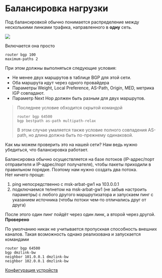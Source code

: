 # Балансировка нагрузки
  
Под балансировкой обычно понимается распределение между несколькими линками трафика, направленного в **одну** сеть.  
  
![](http://img-fotki.yandex.ru/get/9165/83739833.29/0_bc612_59f5c31c_XL.png)  
  
Включается она просто  

```
router bgp 100
maximum-paths 2

```

  
При этом должны выполняться следующие условия:  

*   Не менее двух маршрутов в таблице BGP для этой сети.
*   Оба маршрута идут через одного провайдера
*   Параметры Weight, Local Preference, AS-Path, Origin, MED, метрика IGP совпадают.
*   Параметр Next Hop должен быть разным для двух маршрутов.

> Последнее условие обходится скрытой командой  
> 
> ```
> router bgp 64500
> bgp bestpath as-path multipath-relax
> 
> ```
> 
>   
> В этом случае умаляется также условие полного совпадения AS-path, но длина должна быть по-прежнему одинаковой.  

  
  
Как мы можем проверить это на нашей сети? Нам ведь нужно убедиться, что балансировка работает.  
  
Балансировка обычно осуществляется на базе потоков (IP-адрес/порт отправителя и IP-адрес/порт получателя), чтобы пакеты приходили в правильном порядке. Поэтому нам нужно создать два потока.  
Нет ничего проще:  
1) ping непосредственно с msk-arbat-gw1 на 103.0.0.1  
2) подключаемся телнетом на msk-arbat-gw1 (не забыв настроить параметры) с любого другого маршрутизатора и запускаем пинг с указанием источника (чтобы потоки чем-то отличались друг от друга)  
  
После этого один пинг пойдёт через один линк, а второй через другой. **Проверено**  
  
По умолчанию никак не учитывается пропускная способность внешних каналов. Такая возможность однако реализована и запускается командами  
  

```
router bgp 64500
bgp dmzlink-bw
neighbor 101.0.0.1 dmzlink-bw
neighbor 102.0.0.1 dmzlink-bw

```

[Конфигурация устройств](https://docs.google.com/document/d/12p772mrL1RXtG5miFkBCnhsmAvs9e6FGB_1bxpHFZXI/edit?usp=sharing)  
